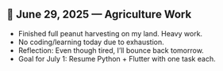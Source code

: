 ## 🥜 June 29, 2025 — Agriculture Work

- Finished full peanut harvesting on my land. Heavy work.
- No coding/learning today due to exhaustion.
- Reflection: Even though tired, I’ll bounce back tomorrow.
- Goal for July 1: Resume Python + Flutter with one task each.